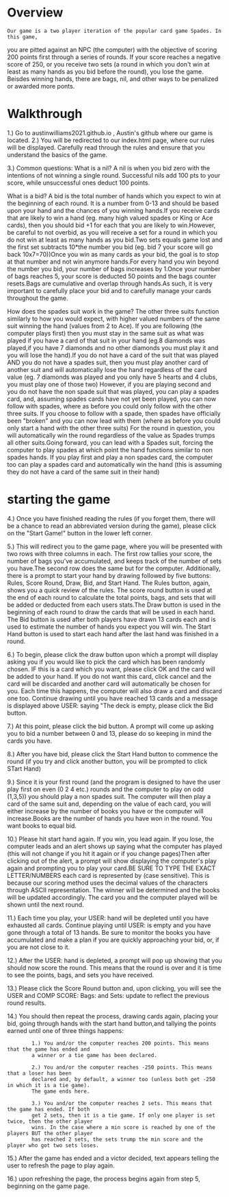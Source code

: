 # Overview
    Our game is a two player iteration of the popular card game Spades. In this game,
you are pitted against an NPC (the computer) with the objective of scoring 200 points
first through a series of rounds. If your score reaches a negative score of 250, or
you receive two sets (a round in which you don't win at least as many hands as you
bid before the round), you lose the game. Beisdes winning hands, there are bags, nil,
and other ways to be penalized or awarded more ponts.

# Walkthrough

1.) Go to austinwilliams2021.github.io , Austin's github where our game is located.
2.) You will be redirected to our index.html page, where our rules will be displayed.
Carefully read through the rules and ensure that you understand the basics of the
game.

3.) Common questions:
What is a nil?
    A nil is when you bid zero with the intentions of not winning a single round.
Successful nils add 100 pts to your score, while unsuccessful ones deduct 100 points.

What is a bid?
    A bid is the total number of hands which you expect to win at the beginning of each
round. It is a number from 0-13 and should be based upon your hand and the chances
of you winning hands.If you receive cards that are likely to win a hand  (eg. many
high valued spades or King or Ace cards), then you should bid +1 for each that you
are likely to win.However, be careful to not overbid, as you will receive a set for
a round in which you do not win at least as many hands as you bid.Two sets equals game
lost and the first set subtracts 10*the number you bid (eg. bid 7 your score will go
back 10x7=70))Once you win as many cards as your bid, the goal is to stop at that
number and not win anymore hands.For every hand you win beyond the number you bid,
your number of bags increases by 1.Once your number of bags reaches 5, your score is
deducted 50 points and the bags counter resets.Bags are cumulative and overlap
through hands.As such, it is very important to carefully place your bid and to
carefully manage your cards throughout the game.

How does the spades suit work in the game?
    The other three suits function similarly to how you would expect, with higher
valued numbers of the same suit winning the hand (values from 2 to Ace). If you are
following (the computer plays first) then you must stay in the same suit as what was
played if you have a card of that suit in your hand (eg.8 diamonds was played,if you have
7 diamonds and no other diamonds you must play it and you will lose the hand).If you do
not have a card of the suit that was played AND you do not have a spades suit, then you
must play another card of another suit and will automatically lose the hand regardless
of the card value (eg. 7 diamonds was played and you only have 5 hearts and 4 clubs, you
must play one of those two) However, if you are playing second and you do not have the
non spade suit that was played, you can play a spades card, and, assuming spades cards
have not yet been played, you can now follow with spades, where as before you could only
follow with the other three suits.  If you choose to follow with a spade, then spades have
officially been "broken" and you can now lead with them (where as before you could only
start a hand with the other three suits) For the round in question, you will automatically
win the round regardless of the value as Spades trumps all other suits.Going forward,
you can lead  with a Spades suit, forcing the computer to play spades at which point the
hand functions similar to non spades hands. If you play first and play a non spades card,
the computer too can play a spades card and automatically win the hand (this is assuming
they do not have a card of the same suit in their hand)

# starting the game
4.) Once you have finished reading the rules (if you forget them, there will be a
chance to read an abbreviated version during the game), please click on the "Start
Game!" button in the lower left corner.

5.) This will redirect you to the game page, where you will be presented with two
rows with three columns in each. The first row tallies your score, the number of
bags you've accumulated, and keeps track of the number of sets you have.The second
row does the same but for the computer. Additionally, there is a prompt to start
your hand by drawing followed by five buttons: Rules, Score Round, Draw, Bid, and
Start Hand. The Rules button, again, shows you a quick review of the rules.
The score round button is used at the end of each round to calculate the total
points, bags, and sets that will be added or deducted from each users stats.The
Draw button is used in the beginning of each round to draw the cards that will be
used in each hand. The Bid button is used after both players have drawn 13 cards
each and is used to estimate the number of hands you expect you will win. The
Start Hand button is used to start each hand after the last hand was finished in
a round.

6.) To begin, please click the draw button upon which a prompt will display asking
you if you would like to pick the card which has been randomly chosen. IF this is
a card which you want, please click OK and the card will be added to your hand. If
you do not want this card, click cancel and the card will be discarded and another
card will automatically be chosen for you. Each time this happens, the computer will
also draw a card and discard one too. Continue drawing until you have reached 13 cards
and a message is displayed above USER: saying "The deck is empty, please click the Bid
button.

7.) At this point, please click the bid button. A prompt will come up asking you to bid
a number between 0 and 13, please do so keeping in mind the cards you have.

8.) After you have bid, please click the Start Hand button to commence the round (if you
try and click another button, you will be prompted to click STart Hand)

9.) Since it is your first round (and the program is designed to have the user play first
on even (0 2 4 etc.) rounds and the computer to play on odd (1,3,5)) you should play a non
spades suit. The computer will then play a card of the same suit and, depending on the
value of each card, you will either increase by the number of books you have or the
computer will increase.Books are the number of hands you have won in the round. You want
books to equal bid.

10.) Please hit start hand again. If you win, you lead again. If you lose, the computer
leads and an alert shows up saying what the computer has played  (this will not change
if you hit it again or if you change pages)Then after clicking out of the alert, a prompt
will show displaying the computer's play again and prompting you to play your card.BE SURE
TO TYPE THE EXACT LETTER/NUMBERS each card is represented by (case sensitive). This is
because our scoring method uses the decimal values of the characters through ASCII
representation. The winner will be determined and the books will be updated accordingly.
The card you and the computer played will be shown until the next round.

11.) Each time you play, your USER: hand will be depleted until you have exhausted all cards.
Continue playing until USER: is empty and you have gone through a total of 13 hands.
Be sure to monitor the books you have accumulated and make a plan if you are quickly
approaching your bid, or, if you are not close to it.

12.) After the USER: hand is depleted, a prompt will pop up showing that you should now score
the round. This means that the round is over and it is time to see the points, bags, and sets
you have received.

13.) Please click the Score Round button and, upon clicking, you will see the USER and COMP
SCORE: Bags: and Sets: update to reflect the previous round results.

14.) You should then repeat the process, drawing cards again, placing your bid,  going through
hands with the start hand button,and tallying the points earned until one of three things happens:

            1.) You and/or the computer reaches 200 points. This means that the game has ended and
            a winner or a tie game has been declared.

            2.) You and/or the computer reaches -250 points. This means that a loser has been
            declared and, by default, a winner too (unless both get -250 in which it is a tie game).
            The game ends here.

            3.) You and/or the computer reaches 2 sets. This means that the game has ended. If both
            get 2 sets, then it is a tie game. If only one player is set twice, then the other player
            wins. In the case where a min score is reached by one of the players BUT the other player
            has reached 2 sets, the sets trump the min score and the player who got two sets loses.

15.) After the game has ended and a victor decided, text appears telling the user to refresh the page
to play again.

16.) upon refreshing the page, the process begins again from step 5, beginning on the game page.
